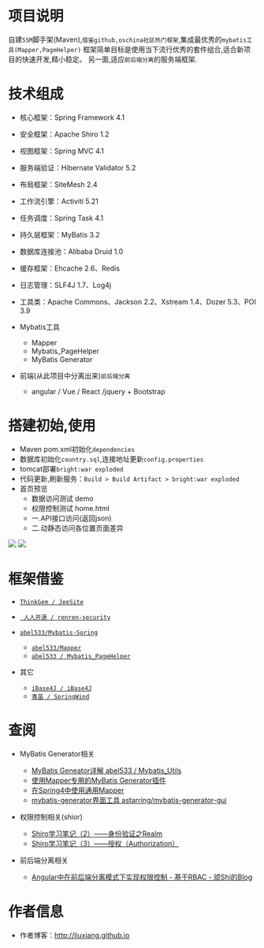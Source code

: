 # 项目说明
自建`SSM`脚手架(Maven),`借鉴github,oschina社区热门框架`,集成最优秀的`mybatis工具(Mapper,PageHelper)`
框架简单目标是使用当下流行优秀的套件组合,适合新项目的快速开发,精小稳定。
另一面,适应`前后端分离`的服务端框架.

# 技术组成
- 核心框架：Spring Framework 4.1
- 安全框架：Apache Shiro 1.2
- 视图框架：Spring MVC 4.1
- 服务端验证：Hibernate Validator 5.2
- 布局框架：SiteMesh 2.4
- 工作流引擎：Activiti 5.21
- 任务调度：Spring Task 4.1
- 持久层框架：MyBatis 3.2
- 数据库连接池：Alibaba Druid 1.0
- 缓存框架：Ehcache 2.6、Redis
- 日志管理：SLF4J 1.7、Log4j
- 工具类：Apache Commons、Jackson 2.2、Xstream 1.4、Dozer 5.3、POI 3.9

- Mybatis工具
    - Mapper
    - Mybatis_PageHelper
    - MyBatis Generator

- 前端(从此项目中分离出来)`前后端分离`
    - angular / Vue / React /jquery + Bootstrap
    
# 搭建初始,使用
- Maven pom.xml初始化`dependencies`
- 数据库初始化`country.sql`,连接地址更新`config.properties`
- tomcat部署`bright:war exploded`
- 代码更新,刷新服务：`Build > Build Artifact > bright:war exploded`
- 首页预览
    - 数据访问测试 demo
    - 权限控制测试 home.html
    - 一.API接口访问(返回json)
    - 二.动静态访问各位置页面差异

![](http://7xnbs3.com1.z0.glb.clouddn.com/17-3-10/93450546-file_1489145987589_11b12.png)
![](http://7xnbs3.com1.z0.glb.clouddn.com/17-3-10/54366383-file_1489145789988_15fb7.png)

# 框架借鉴
- [`ThinkGem / JeeSite`](https://git.oschina.net/thinkgem/jeesite)
- [` 人人开源 / renren-security`](https://git.oschina.net/babaio/renren-security)
- [`abel533/Mybatis-Spring`](https://github.com/abel533/Mybatis-Spring)
    - [`abel533/Mapper`](https://github.com/abel533/Mapper)
    - [`abel533 / Mybatis_PageHelper`](http://git.oschina.net/free/Mybatis_PageHelper)

- 其它
    - [`iBase4J / iBase4J`](https://git.oschina.net/iBase4J/iBase4J)
    - [`青苗 / SpringWind`](https://git.oschina.net/juapk/SpringWind)
    
# 查阅
- MyBatis Generator相关
    - [MyBatis Geneator详解 abel533 / Mybatis_Utils](http://git.oschina.net/free/Mybatis_Utils/blob/master/MybatisGeneator/MybatisGeneator.md)
    - [使用Mapper专用的MyBatis Generator插件](http://git.oschina.net/free/Mapper/blob/master/wiki/mapper3/7.UseMBG.md)
    - [在Spring4中使用通用Mapper](http://git.oschina.net/free/Mapper2/blob/master/wiki/mapper/4.Spring4.md)
    - [mybatis-generator界面工具 astarring/mybatis-generator-gui](https://github.com/astarring/mybatis-generator-gui)

- 权限控制相关(shior)
    - [Shiro学习笔记（2）——身份验证之Realm](http://blog.csdn.net/u010837612/article/details/46053249)
    - [Shiro学习笔记（3）——授权（Authorization）](http://blog.csdn.net/u010837612/article/details/46126157)

- 前后端分离相关
    - [Angular中在前后端分离模式下实现权限控制 - 基于RBAC - 顽Shi的Blog](https://my.oschina.net/blogshi/blog/300595)

# 作者信息
- 作者博客：http://liuxiang.github.io